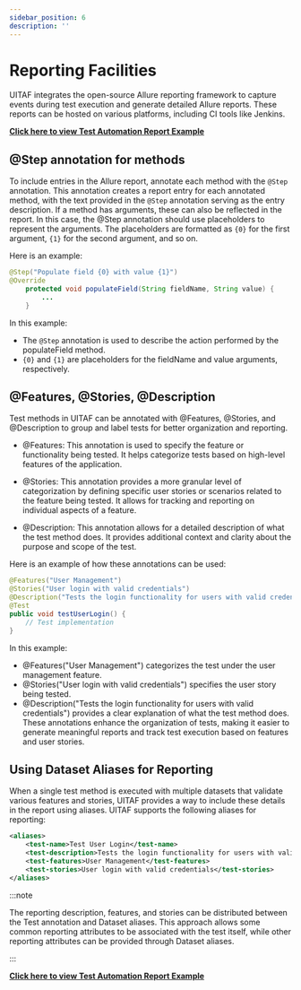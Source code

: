 ```yaml
---
sidebar_position: 6
description: ''
---
```


# Reporting Facilities

UITAF integrates the open-source Allure reporting framework to capture events during test execution and generate detailed Allure reports. These reports can be hosted on various platforms, including CI tools like Jenkins.

<a href="/report/" target="_blank" rel="noopener noreferrer">**Click here to view Test Automation Report Example**</a>

## @Step annotation for methods

To include entries in the Allure report, annotate each method with the `@Step` annotation. This annotation creates a report entry for each annotated method, with the text provided in the `@Step` annotation serving as the entry description. If a method has arguments, these can also be reflected in the report. In this case, the @Step annotation should use placeholders to represent the arguments. The placeholders are formatted as `{0}` for the first argument, `{1}` for the second argument, and so on.

Here is an example:

```java
@Step("Populate field {0} with value {1}")
@Override
    protected void populateField(String fieldName, String value) {
        ...
    }
```

In this example:

- The `@Step` annotation is used to describe the action performed by the populateField method.
- `{0}` and `{1}` are placeholders for the fieldName and value arguments, respectively.

## @Features, @Stories, @Description

Test methods in UITAF can be annotated with @Features, @Stories, and @Description to group and label tests for better organization and reporting.

- @Features: This annotation is used to specify the feature or functionality being tested. It helps categorize tests based on high-level features of the application.

- @Stories: This annotation provides a more granular level of categorization by defining specific user stories or scenarios related to the feature being tested. It allows for tracking and reporting on individual aspects of a feature.

- @Description: This annotation allows for a detailed description of what the test method does. It provides additional context and clarity about the purpose and scope of the test.

Here is an example of how these annotations can be used:

```java
@Features("User Management")
@Stories("User login with valid credentials")
@Description("Tests the login functionality for users with valid credentials")
@Test
public void testUserLogin() {
    // Test implementation
}
```

In this example:

- @Features("User Management") categorizes the test under the user management feature.
- @Stories("User login with valid credentials") specifies the user story being tested.
- @Description("Tests the login functionality for users with valid credentials") provides a clear explanation of what the test method does.
These annotations enhance the organization of tests, making it easier to generate meaningful reports and track test execution based on features and user stories.

## Using Dataset Aliases for Reporting

When a single test method is executed with multiple datasets that validate various features and stories, UITAF provides a way to include these details in the report using aliases. UITAF supports the following aliases for reporting:

```xml
<aliases>
    <test-name>Test User Login</test-name>
    <test-description>Tests the login functionality for users with valid credentials</test-description>
    <test-features>User Management</test-features>
    <test-stories>User login with valid credentials</test-stories>
</aliases>
```

:::note

The reporting description, features, and stories can be distributed between the Test annotation and Dataset aliases. This approach allows some common reporting attributes to be associated with the test itself, while other reporting attributes can be provided through Dataset aliases.

:::

<a href="/report/" target="_blank" rel="noopener noreferrer">**Click here to view Test Automation Report Example**</a>

